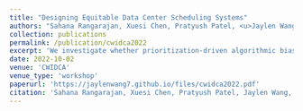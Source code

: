 ```yaml
---
title: "Designing Equitable Data Center Scheduling Systems"
authors: "Sahana Rangarajan, Xuesi Chen, Pratyush Patel, <u>Jaylen Wang</u>, Akshitha Sriraman"
collection: publications
permalink: /publication/cwidca2022
excerpt: 'We investigate whether prioritization-driven algorithmic bias in DC scheduling systems (especially those that are ML-driven) can make inequitable scheduling decisions to improve performance'
date: 2022-10-02
venue: 'CWIDCA'
venue_type: 'workshop'
paperurl: 'https://jaylenwang7.github.io/files/cwidca2022.pdf'
citation: 'Sahana Rangarajan, Xuesi Chen, Pratyush Patel, Jaylen Wang, Akshitha Sriraman (2022). &quot;Designing Equitable Data Center Scheduling Systems.&quot; <i>CWIDCA 2022</i>.'
---
```

